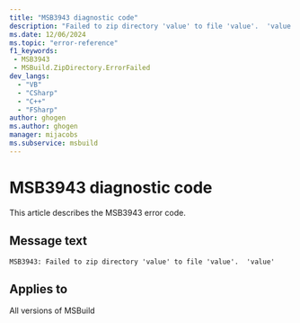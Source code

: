```yaml
---
title: "MSB3943 diagnostic code"
description: "Failed to zip directory 'value' to file 'value'.  'value'"
ms.date: 12/06/2024
ms.topic: "error-reference"
f1_keywords:
 - MSB3943
 - MSBuild.ZipDirectory.ErrorFailed
dev_langs:
  - "VB"
  - "CSharp"
  - "C++"
  - "FSharp"
author: ghogen
ms.author: ghogen
manager: mijacobs
ms.subservice: msbuild
---
```


# MSB3943 diagnostic code

<!-- :::ErrorDefinitionDescription::: -->
<!-- :::editable-content name="introDescription"::: -->
This article describes the MSB3943 error code.
<!-- :::editable-content-end::: -->

## Message text

`MSB3943: Failed to zip directory 'value' to file 'value'.  'value'`

<!-- :::editable-content name="postOutputDescription"::: -->
<!--
{StrBegin="MSB3943: "}
-->
<!-- :::editable-content-end::: -->
<!-- :::ErrorDefinitionDescription-end::: -->

## Applies to

All versions of MSBuild
